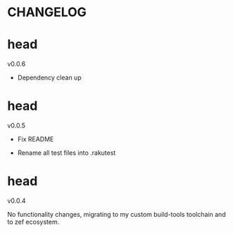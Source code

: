 CHANGELOG
=========



head
====

v0.0.6

  * Dependency clean up

head
====

v0.0.5

  * Fix README

  * Rename all test files into .rakutest

head
====

v0.0.4

No functionality changes, migrating to my custom build-tools toolchain and to zef ecosystem.

